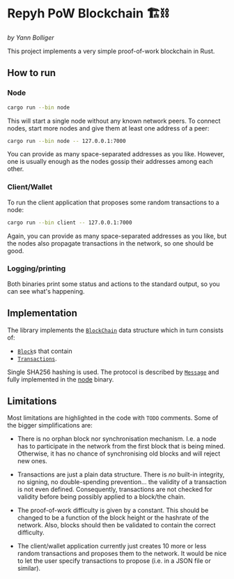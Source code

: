 # Repyh PoW Blockchain 🏗️⛓️

_by Yann Bolliger_

This project implements a very simple proof-of-work blockchain in Rust.

## How to run

### Node
```sh
cargo run --bin node
```
This will start a single node without any known network peers.
To connect nodes, start more nodes and give them at least one address of a peer:
```sh
cargo run --bin node -- 127.0.0.1:7000
```
You can provide as many space-separated addresses as you like. 
However, one is usually enough as the nodes gossip their addresses among each other.

### Client/Wallet

To run the client application that proposes some random transactions to a node:
```sh
cargo run --bin client -- 127.0.0.1:7000
```
Again, you can provide as many space-separated addresses as you like, but the nodes also propagate transactions
in the network, so one should be good.

### Logging/printing

Both binaries print some status and actions to the standard output, so you can see what's happening.

## Implementation

The library implements the [`BlockChain`](./src/chain.rs) data structure which in turn consists of:
 - [`Block`](./src/block.rs)s that contain
 - [`Transactions`](./src/tx.rs).

Single SHA256 hashing is used. The protocol is described by [`Message`](./src/msg.rs) and fully implemented in
the [node](./src/bin/node.rs) binary.

## Limitations

Most limitations are highlighted in the code with `TODO` comments. Some of the bigger simplifications are:

- There is no orphan block nor synchronisation mechanism. I.e. a node has to participate in the network from the first
  block that is being mined. Otherwise, it has no chance of synchronising old blocks and will reject new ones.

- Transactions are just a plain data structure. There is _no_ built-in integrity, no signing, no double-spending 
  prevention... the validity of a transaction is not even defined. Consequently, transactions are not checked for
  validity before being possibly applied to a block/the chain.

- The proof-of-work difficulty is given by a constant. This should be changed to be a function of the block height
  or the hashrate of the network. Also, blocks should then be validated to contain the correct difficulty.

- The client/wallet application currently just creates 10 more or less random transactions and proposes them to the
  network. It would be nice to let the user specify transactions to propose (i.e. in a JSON file or similar).